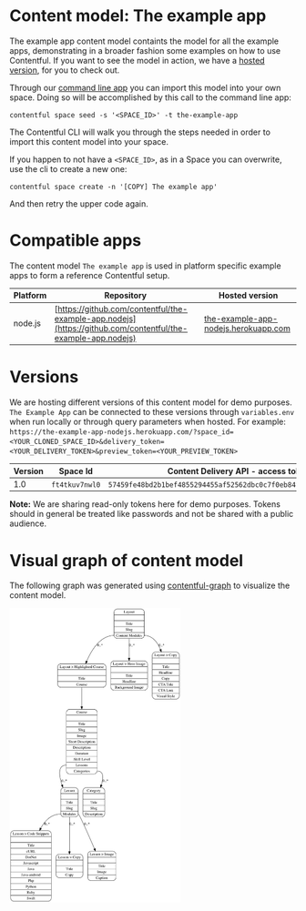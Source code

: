 Content model: The example app
================================

The example app content model containts the model for all the example apps, demonstrating in a broader fashion some examples on how to use
Contentful. If you want to see the model in action, we have a [hosted version](https://the-example-app-nodejs.herokuapp.com/), for you
to check out.

Through our [command line app](https://github.com/contentful/contentful-cli) you can import this model into your own space. Doing so will be
accomplished by this call to the command line app:

```
contentful space seed -s '<SPACE_ID>' -t the-example-app
```

The Contentful CLI will walk you through the steps needed in order to import this content model into your space.

If you happen to not have a `<SPACE_ID>`, as in a Space you can overwrite, use the cli to create a new one:

```
contentful space create -n '[COPY] The example app'
```

And then retry the upper code again.



Compatible apps
==========

The content model `The example app` is used in platform specific example apps to form a reference Contentful setup.

| Platform  | Repository | Hosted version |
| - | - | - |
| node.js | [https://github.com/contentful/the-example-app.nodejs](https://github.com/contentful/the-example-app.nodejs) | [the-example-app-nodejs.herokuapp.com](the-example-app-nodejs.herokuapp.com) |


Versions
========

We are hosting different versions of this content model for demo purposes. `The Example App` can be connected to these versions through `variables.env` when run locally or through query parameters when hosted. For example: `https://the-example-app-nodejs.herokuapp.com/?space_id=<YOUR_CLONED_SPACE_ID>&delivery_token=<YOUR_DELIVERY_TOKEN>&preview_token=<YOUR_PREVIEW_TOKEN>`

| Version  | Space Id | Content Delivery API - access token | Content Preview API - access token |
| - | - | - | - |
| 1.0 | `ft4tkuv7nwl0` | `57459fe48bd2b1bef4855294455af52562dbc0c7f0eb84f8b2cd68692c186417` | `a9972e3cd83528def2fc9d3428c67cd622eb26d0a24239718c6ac61fe0288f2f` |

**Note:** We are sharing read-only tokens here for demo purposes. Tokens should in general be treated like passwords and not be shared with a public audience.

Visual graph of content model
=============================
The following graph was generated using [contentful-graph](https://www.npmjs.com/package/contentful-graph) to visualize the content model.

<img src="the-example-app-space-v1.png" width="300" />
